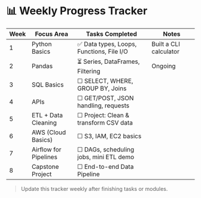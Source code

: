 # 📊 Weekly Progress Tracker

| Week | Focus Area             | Tasks Completed                             | Notes                      |
|------|------------------------|---------------------------------------------|----------------------------|
| 1    | Python Basics          | ✅ Data types, Loops, Functions, File I/O   | Built a CLI calculator     |
| 2    | Pandas                | ⏳ Series, DataFrames, Filtering             | Ongoing                    |
| 3    | SQL Basics             | ☐ SELECT, WHERE, GROUP BY, Joins            |                            |
| 4    | APIs                   | ☐ GET/POST, JSON handling, requests         |                            |
| 5    | ETL + Data Cleaning    | ☐ Project: Clean & transform CSV data       |                            |
| 6    | AWS (Cloud Basics)     | ☐ S3, IAM, EC2 basics                       |                            |
| 7    | Airflow for Pipelines  | ☐ DAGs, scheduling jobs, mini ETL demo      |                            |
| 8    | Capstone Project       | ☐ End-to-end Data Pipeline                  |                            |

> Update this tracker weekly after finishing tasks or modules.
